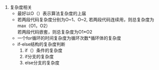 1. 复杂度相关
    - 最好以O（）表示算法复杂度的上届
    - 若两段代码复杂度分别为O~1、O~2,
    若两段代码连续用，则总复杂度为max（O1，O2）  
    若两段代码嵌套，则总复杂度为O1*O2
    - 一个for循环的时间复杂度为循环次数*循环体的复杂度
    - if-else结构的复杂度判断
        1. if（）条件的复杂度
        2. if分支的复杂度
        3. else分支的复杂度